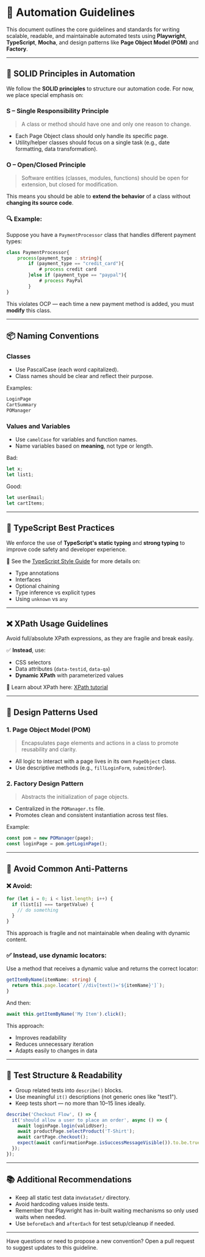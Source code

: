 # 🧭 Automation Guidelines

This document outlines the core guidelines and standards for writing scalable, readable, and maintainable automated tests using **Playwright**, **TypeScript**, **Mocha**, and design patterns like **Page Object Model (POM)** and **Factory**.

---

## 🔳 SOLID Principles in Automation

We follow the **SOLID principles** to structure our automation code. For now, we place special emphasis on:

### **S – Single Responsibility Principle**
> A class or method should have one and only one reason to change.

- Each Page Object class should only handle its specific page.
- Utility/helper classes should focus on a single task (e.g., date formatting, data transformation).

### **O – Open/Closed Principle**
> Software entities (classes, modules, functions) should be open for extension, but closed for modification.

This means you should be able to **extend the behavior** of a class without **changing its source code**.

### 🔍 Example:

Suppose you have a `PaymentProcessor` class that handles different payment types:

```typescript
class PaymentProcessor{
    process(payment_type : string){
        if (payment_type == "credit_card"){
            # process credit card
        }else if (payment_type == "paypal"){
            # process PayPal
        }
}
```

This violates OCP — each time a new payment method is added, you must **modify** this class.

---

## 📦 Naming Conventions

### **Classes**
- Use PascalCase (each word capitalized).
- Class names should be clear and reflect their purpose.

Examples:
```ts
LoginPage
CartSummary
POManager
````

### **Values and Variables**

* Use `camelCase` for variables and function names.
* Name variables based on **meaning**, not type or length.

Bad:

```ts
let x;
let list1;
```

Good:

```ts
let userEmail;
let cartItems;
```

---

## 🔐 TypeScript Best Practices

We enforce the use of **TypeScript's static typing** and **strong typing** to improve code safety and developer experience.

🔗 See the [TypeScript Style Guide](./typescript-style-guide.md) for more details on:

* Type annotations
* Interfaces
* Optional chaining
* Type inference vs explicit types
* Using `unknown` vs `any`

---

## ❌ XPath Usage Guidelines

Avoid full/absolute XPath expressions, as they are fragile and break easily.

✅ **Instead**, use:

* CSS selectors
* Data attributes (`data-testid`, `data-qa`)
* **Dynamic XPath** with parameterized values

🔗 Learn about XPath here: [XPath tutorial](https://www.mclibre.org/consultar/xml/lecciones/xml-xpath.html)

---

## 🧰 Design Patterns Used

### 1. **Page Object Model (POM)**

> Encapsulates page elements and actions in a class to promote reusability and clarity.

* All logic to interact with a page lives in its own `PageObject` class.
* Use descriptive methods (e.g., `fillLoginForm`, `submitOrder`).

### 2. **Factory Design Pattern**

> Abstracts the initialization of page objects.

* Centralized in the `POManager.ts` file.
* Promotes clean and consistent instantiation across test files.

Example:

```ts
const pom = new POManager(page);
const loginPage = pom.getLoginPage();
```

---

## 🔁 Avoid Common Anti-Patterns

### ❌ Avoid:

```ts
for (let i = 0; i < list.length; i++) {
  if (list[i] === targetValue) {
    // do something
  }
}
```

This approach is fragile and not maintainable when dealing with dynamic content.

### ✅ Instead, use **dynamic locators**:

Use a method that receives a dynamic value and returns the correct locator:

```ts
getItemByName(itemName: string) {
  return this.page.locator(`//div[text()='${itemName}']`);
}
```

And then:

```ts
await this.getItemByName('My Item').click();
```

This approach:

* Improves readability
* Reduces unnecessary iteration
* Adapts easily to changes in data

---

## 🧪 Test Structure & Readability

* Group related tests into `describe()` blocks.
* Use meaningful `it()` descriptions (not generic ones like "test1").
* Keep tests short — no more than 10–15 lines ideally.

```ts
describe('Checkout Flow', () => {
  it('should allow a user to place an order', async () => {
    await loginPage.login(validUser);
    await productPage.selectProduct('T-Shirt');
    await cartPage.checkout();
    expect(await confirmationPage.isSuccessMessageVisible()).to.be.true;
  });
});
```

---

## 📚 Additional Recommendations

* Keep all static test data inv`dataSet/` directory.
* Avoid hardcoding values inside tests.
* Remember that Playwright has in-built waiting mechanisms so only used waits when needed.
* Use `beforeEach` and `afterEach` for test setup/cleanup if needed.

---

Have questions or need to propose a new convention? Open a pull request to suggest updates to this guideline.

```
